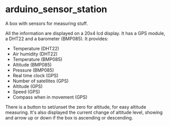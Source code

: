 # arduino_sensor_station
A box with sensors for measuring stuff.

All the information are displayed on a 20x4 lcd display. It has a GPS module, a DHT22 and a barometer (BMP085). It provides:
- Temperature (DHT22)
- Air humidity (DHT22)
- Temperature (BMP085)
- Altitude (BMP085)
- Pressure (BMP085)
- Real time clock (GPS)
- Number of satellites (GPS)
- Altitude (GPS)
- Speed (GPS)
- Compass when in movement (GPS)

There is a button to set/unset the zero for altitude, for easy altitude measuring. It's also displayed the current change of altitude level, showing and arrow up or down if the box is ascending or descending.
